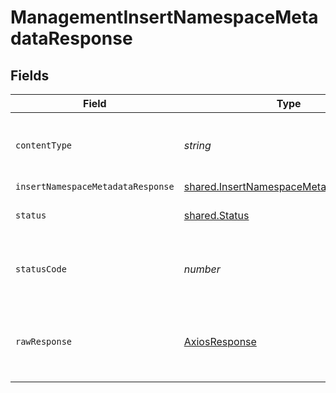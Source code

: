 # ManagementInsertNamespaceMetadataResponse


## Fields

| Field                                                                                                   | Type                                                                                                    | Required                                                                                                | Description                                                                                             |
| ------------------------------------------------------------------------------------------------------- | ------------------------------------------------------------------------------------------------------- | ------------------------------------------------------------------------------------------------------- | ------------------------------------------------------------------------------------------------------- |
| `contentType`                                                                                           | *string*                                                                                                | :heavy_check_mark:                                                                                      | HTTP response content type for this operation                                                           |
| `insertNamespaceMetadataResponse`                                                                       | [shared.InsertNamespaceMetadataResponse](../../../sdk/models/shared/insertnamespacemetadataresponse.md) | :heavy_minus_sign:                                                                                      | OK                                                                                                      |
| `status`                                                                                                | [shared.Status](../../../sdk/models/shared/status.md)                                                   | :heavy_minus_sign:                                                                                      | Default error response                                                                                  |
| `statusCode`                                                                                            | *number*                                                                                                | :heavy_check_mark:                                                                                      | HTTP response status code for this operation                                                            |
| `rawResponse`                                                                                           | [AxiosResponse](https://axios-http.com/docs/res_schema)                                                 | :heavy_check_mark:                                                                                      | Raw HTTP response; suitable for custom response parsing                                                 |